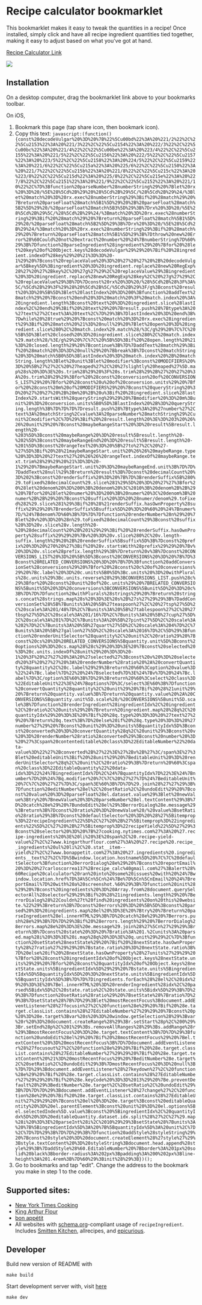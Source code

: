 # Recipe calculator bookmarklet

This bookmarklet makes it easy to tweak the quantities in a recipe! Once installed, simply click and have all recipe ingredient quantities tied together, making it easy to adjust based on what you've got at hand.

[Recipe Calculator Link](javascript:(function(){const%20decodeVulgar%20%3D%20%7B%22%5Cu00bd%22%3A%20%221/2%22%2C%22%5Cu2153%22%3A%20%221/3%22%2C%22%5Cu2154%22%3A%20%222/3%22%2C%22%5Cu00bc%22%3A%20%221/4%22%2C%22%5Cu00be%22%3A%20%223/4%22%2C%22%5Cu2155%22%3A%20%221/5%22%2C%22%5Cu2156%22%3A%20%222/5%22%2C%22%5Cu2157%22%3A%20%223/5%22%2C%22%5Cu2158%22%3A%20%224/5%22%2C%22%5Cu2159%22%3A%20%221/6%22%2C%22%5Cu215a%22%3A%20%225/6%22%2C%22%5Cu2150%22%3A%20%221/7%22%2C%22%5Cu215b%22%3A%20%221/8%22%2C%22%5Cu215c%22%3A%20%223/8%22%2C%22%5Cu215d%22%3A%20%225/8%22%2C%22%5Cu215e%22%3A%20%227/8%22%2C%22%5Cu2151%22%3A%20%221/9%22%2C%22%5Cu2152%22%3A%20%221/10%22%2C%7D%3Bfunction%20parseNumber%28numberString%29%20%7Blet%20rx%20%3D%20/%5E%28%5Cd%2B%29%20%28%5Cd%2B%29%5C/%28%5Cd%2B%29%24/%3Blet%20match%20%3D%20rx.exec%28numberString%29%3Bif%20%28match%29%20%7Breturn%20parseFloat%28match%5B1%5D%29%20%2B%20parseFloat%28match%5B2%5D%29%20/%20parseFloat%28match%5B3%5D%29%3B%7Drx%20%3D%20/%5E%28%5Cd%2B%29%5C/%28%5Cd%2B%29%24/%3Bmatch%20%3D%20rx.exec%28numberString%29%3Bif%20%28match%29%20%7Breturn%20parseFloat%28match%5B1%5D%29%20/%20parseFloat%28match%5B2%5D%29%3B%7Drx%20%3D%20/%5E%28%5Cd%2B%29%24/%3Bmatch%20%3D%20rx.exec%28numberString%29%3Bif%20%28match%29%20%7Breturn%20parseFloat%28match%5B1%5D%29%3B%7Dthrow%20new%20Error%28%60Could%20not%20extract%20number%20%24%7BnumberString%7D%60%29%3B%7Dfunction%20parseIngredient%28ingredient%29%20%7Bfor%20%28let%20key%20of%20Object.keys%28decodeVulgar%29%29%20%7Bif%20%28ingredient.indexOf%28key%29%20%21%3D%3D%20-1%29%20%7Bconst%20replaceValue%20%3D%20%27%20%27%20%2B%20decodeVulgar%5Bkey%5D%3Bingredient%20%3D%20ingredient.replace%28new%20RegExp%28%27%20%27%2Bkey%2C%20%27g%27%29%2C%20replaceValue%29%3Bingredient%20%3D%20ingredient.replace%28new%20RegExp%28key%2C%20%27g%27%29%2C%20replaceValue%29%3B%7D%7Dconst%20rx%20%3D%20/%28%5Cd%2B%28%3F%3A%5C/%5Cd%2B%29%3F%29%28%20%5Cd%2B%5C/%5Cd%2B%29%3F/g%3Bconst%20result%20%3D%20%5B%5D%3Blet%20lastIndex%20%3D%200%3Bfunction%20addText%28match%29%20%7Bconst%20end%20%3D%20match%20%3F%20match.index%20%3A%20ingredient.length%3Bconst%20text%20%3D%20ingredient.slice%28lastIndex%2C%20end%29%3Bif%20%28text%29%20%7Bresult.push%28%7Btype%3A%20%27text%27%2Ctext%3A%20text%2C%7D%29%3B%7DlastIndex%20%3D%20end%3B%7Dwhile%20%28true%29%20%7Bconst%20match%20%3D%20rx.exec%28ingredient%29%3Bif%20%28match%20%21%3D%20null%29%20%7Blet%20open%20%3D%20ingredient.slice%280%2C%20match.index%29.match%28/%3C/g%29%20%7C%7C%20%5B%5D%3Blet%20closed%20%3D%20ingredient.slice%280%2C%20match.index%29.match%28/%3E/g%29%20%7C%7C%20%5B%5D%3Bif%20%28open.length%20%21%3D%20closed.length%29%20%7Bcontinue%3B%7D%7DaddText%28match%29%3Bif%20%28match%20%3D%3D%20null%29%20%7Bbreak%3B%7Dconst%20matchString%20%3D%20match%5B0%5D%3BlastIndex%20%3D%20match.index%20%2B%20matchString.length%3Blet%20unit%3Blet%20modifier%3Bconst%20MODIFIERS%20%3D%20%5B%27%27%2C%20%27heaped%27%2C%20%27slightly%20heaped%27%5D.map%28s%20%3D%3E%20s.trim%28%29%20%3F%20s.trim%28%29%2B%27%20%27%20%3A%20s.trim%28%29%29%3Bfor%20%28const%20conversion%20of%20CONVERSIONS_LIST%29%20%7Bfor%20%28const%20u%20of%20conversion.units%29%20%7Bfor%20%28const%20m%20of%20MODIFIERS%29%20%7Bconst%20queryString%20%3D%20%27%20%27%20%2B%20m%20%2B%20u%3Bif%20%28ingredient.slice%28lastIndex%29.startsWith%28queryString%29%29%20%7Bmodifier%20%3D%20m%3Bunit%20%3D%20conversion.units%5B0%5D%3BlastIndex%20%2B%3D%20queryString.length%3B%7D%7D%7D%7Dresult.push%28%7Btype%3A%20%27number%27%2Ctext%3A%20matchString%2Cvalue%3A%20parseNumber%28matchString%29%2Cunit%2Cmodifier%2C%7D%29%3Bif%20%28result.length%20%3E%3D%203%20%26%26%20unit%29%20%7Bconst%20maybeRangeStart%20%3D%20result%5Bresult.length%20-%203%5D%3Bconst%20maybeRange%20%3D%20result%5Bresult.length%20-%202%5D%3Bconst%20maybeRangeEnd%20%3D%20result%5Bresult.length%20-%201%5D%3Bconst%20rangeText%20%3D%20%5B%27to%27%2C%20%27-%27%5D%3Bif%20%28%21maybeRangeStart.unit%20%26%26%20maybeRange.type%20%3D%3D%20%27text%27%20%26%26%20rangeText.indexOf%28maybeRange.text.trim%28%29%29%20%21%3D%3D%20-1%29%20%7BmaybeRangeStart.unit%20%3D%20maybeRangeEnd.unit%3B%7D%7D%7DaddText%28null%29%3Breturn%20result%3B%7Dconst%20decimalCount%20%3D%202%3Bconst%20renderSuffix%20%3D%20%7B%7D%3BrenderSuffix%5B%280%29.toFixed%28decimalCount%29.slice%281%29%5D%20%3D%20%27%27%3Bfor%20%28let%20denom%20%3D%200%3B%20denom%20%3C%2010%3B%20denom%2B%2B%29%20%7Bfor%20%28let%20numer%20%3D%200%3B%20numer%20%3C%20denom%3B%20numer%2B%2B%29%20%7Bconst%20suffix%20%3D%20%28numer/denom%29.toFixed%282%29.slice%281%29%3Bif%20%28%21renderSuffix.hasOwnProperty%28suffix%29%29%20%7BrenderSuffix%5Bsuffix%5D%20%3D%20%60%20%24%7Bnumer%7D/%24%7Bdenom%7D%60%3B%7D%7D%7Dfunction%20renderNumber%28n%29%20%7Blet%20v%20%3D%20%28n%29.toFixed%28decimalCount%29%3Bconst%20suffix%20%3D%20v.slice%28v.length%20-%20%28decimalCount%20%2B%201%29%29%3Bif%20%28renderSuffix.hasOwnProperty%28suffix%29%29%20%7Bv%20%3D%20v.slice%280%2C%20v.length-suffix.length%29%20%2B%20renderSuffix%5Bsuffix%5D%3B%7Dconst%20prefix%20%3D%20%270%20%27%3Bif%20%28v.startsWith%28prefix%29%29%20%7Bv%20%3D%20v.slice%28prefix.length%29%3B%7Dreturn%20v%3B%7Dconst%20CONVERSIONS_LIST%20%3D%20%5B%5D%3Bconst%20CONVERSIONS%20%3D%20%7B%7D%3Bconst%20RELATED_CONVERSIONS%20%3D%20%7B%7D%3Bfunction%20addConversionSet%28conversions%29%20%7Bfor%20%28const%20c%20of%20conversions%29%20%7Bc.label%20%3D%20c.units%5B0%5D%3Bc.units%20%3D%20withPlurals%28c.units%29%3Bc.units.reverse%28%29%3BCONVERSIONS_LIST.push%28c%29%3Bfor%20%28const%20unit%20of%20c.units%29%20%7BRELATED_CONVERSIONS%5Bunit%5D%20%3D%20conversions%3BCONVERSIONS%5Bunit%5D%20%3D%20c%3B%7D%7D%7Dfunction%20withPlurals%28strings%29%20%7Breturn%20strings.concat%28strings.map%28s%20%3D%3E%20s%2B%27s%27%29%29%3B%7DaddConversionSet%28%5B%7Bunits%3A%20%5B%27teaspoon%27%2C%20%27tsp%27%5D%2C%20scale%3A%201/48%7D%2C%7Bunits%3A%20%5B%27tablespoon%27%2C%20%27tbsp%27%5D%2C%20scale%3A%201/16%7D%2C%7Bunits%3A%20%5B%27cup%27%5D%2C%20scale%3A%201%7D%2C%7Bunits%3A%20%5B%27pint%27%5D%2C%20scale%3A%202%7D%2C%7Bunits%3A%20%5B%27quart%27%5D%2C%20scale%3A%204%7D%2C%7Bunits%3A%20%5B%27gallon%27%5D%2C%20scale%3A%2016%7D%2C%5D%29%3Bfunction%20renderUnitSelector%28quantity%2C%20unit%2C%20ratio%29%20%7Bconst%20cs%20%3D%20RELATED_CONVERSIONS%5Bquantity.unit%5D%3Bconst%20options%20%3D%20cs.map%28%28c%29%20%3D%3E%20%7Bconst%20selected%20%3D%20c.units.indexOf%28unit%29%20%3D%3D%20-1%20%3F%20%27%27%20%3A%20%27selected%27%3Bconst%20v%20%3D%20selected%20%3F%20%27%27%20%3A%20renderNumber%28ratio%20%2A%20convertQuantity%28quantity%2C%20c.label%29%29%3Breturn%20%60%3Coption%20value%3D%22%24%7Bc.label%7D%22%20%24%7Bselected%7D%3E%24%7Bv%7D%20%24%7Bc.label%7D%3C/option%3E%60%3B%7D%29%3Breturn%20%60%3Cselect%20class%3D%22EditableUnit%22%3E%24%7Boptions%7D%3C/select%3E%60%3B%7Dfunction%20convertQuantity%28quantity%2C%20unit%29%20%7Bif%20%28%21unit%29%20%7Breturn%20quantity.value%3B%7Dreturn%20quantity.value%20%2A%20CONVERSIONS%5Bquantity.unit%5D.scale%20/%20CONVERSIONS%5Bunit%5D.scale%3B%7Dfunction%20renderIngredient%28ingredientIdx%2C%20ingredient%2C%20ratio%2C%20units%29%20%7Breturn%20ingredient.map%28%28q%2C%20quantityIdx%29%20%3D%3E%20%7Bif%20%28q.type%20%3D%3D%20%27text%27%29%20%7Breturn%20q.text%3B%7D%20else%20if%20%28q.type%20%3D%3D%20%27number%27%29%20%7Bconst%20unit%20%3D%20units%5BquantityIdx%5D%3Bconst%20converted%20%3D%20convertQuantity%28q%2C%20unit%29%3Bconst%20v%20%3D%20renderNumber%28ratio%2Aconverted%29%3Bconst%20number%20%3D%20%27%3Cspan%20contenteditable%20class%3D%22EditableNumber%22%20data-value%3D%22%27%2Bconverted%2B%27%22%3E%27%2Bv%2B%27%3C/span%3E%27%3Blet%20editableUnit%3Bif%20%28unit%29%20%7BeditableUnit%20%3D%20renderUnitSelector%28q%2C%20unit%2C%20ratio%29%3B%7Dreturn%20%60%3Cspan%20class%3D%22EditableQuantity%22%20data-idx%3D%22%24%7BingredientIdx%7D%2C%24%7BquantityIdx%7D%22%3E%24%7Bnumber%7D%20%24%7Bq.modifier%20%7C%7C%20%27%27%7D%24%7BeditableUnit%20%7C%7C%20%27%27%7D%3C/span%3E%60%3B%7D%7D%29.join%28%27%27%29%3B%7Dfunction%20editNumber%28el%2C%20setRatio%2C%20undoEdit%29%20%7Bconst%20value%20%3D%20parseFloat%28el.dataset.value%29%3Blet%20newValue%3Btry%20%7BnewValue%20%3D%20parseNumber%28el.textContent%29%3B%7D%20catch%28e%29%20%7BundoEdit%28el%29%3BerrorDialog%28e.message%29%3Breturn%3B%7Dconst%20ratio%20%3D%20newValue%20/%20value%3BsetRatio%28ratio%29%3B%7Dconst%20defaultSelector%20%3D%20%28%27%5Bitemprop%3D%22recipeIngredient%22%5D%2C%27%20%2B%27%5Bitemprop%3D%22ingredients%22%5D%2C%27%20%2B%27%5Bitemprop%3D%22recipeYield%22%5D%27%29%3Bconst%20selector%20%3D%20%7B%27cooking.nytimes.com%27%3A%20%27.recipe-ingredients%20%3E%20li%20%3E%20span%2C%20.recipe-yield-value%27%2C%27www.kingarthurflour.com%27%3A%20%27.recipe%20.recipe__ingredients%20ul%20li%2C%20.stat__item--yield%27%2C%27www.bonappetit.com%27%3A%20%27.ingredients%20.ingredients__text%27%2C%7D%5Bwindow.location.hostname%5D%20%7C%7C%20defaultSelector%3Bfunction%20errorDialog%28e%29%20%7Bconst%20reportEmail%20%3D%20%27carloscorrea137%2Brecipe_calc%40gmail.com%27%3Balert%28%60Recipe%20calculator%20ran%20into%20some%20issues%20with%20%24%7Bwindow.location.href%7D%3A%5Cn%5Cn%24%7Be%7D%5Cn%5CnEmail%20%24%7BreportEmail%7D%20with%20a%20screenshot.%60%29%3B%7Dfunction%20init%28%29%20%7Bconst%20ingredients%20%3D%20Array.from%28document.querySelectorAll%28selector%29%29%3Bif%20%28%21ingredients.length%29%20%7BerrorDialog%28%22Couldn%27t%20find%20ingredients%20on%20this%20website.%22%29%3Breturn%3B%7Dconst%20errors%20%3D%20%5B%5D%3Bconst%20parsed%20%3D%20ingredients.map%28el%20%3D%3E%20%7Btry%20%7Breturn%20parseIngredient%28el.innerHTML%29%3B%7D%20catch%28e%29%20%7Berrors.push%28e%29%3B%7D%7D%29%3Bif%20%28errors.length%29%20%7BerrorDialog%28errors.map%28e%20%3D%3E%20e.message%29.join%28%27%5Cn%27%29%29%3Breturn%3B%7Dconst%20state%20%3D%20%7Bratio%3A%201.%2Cunits%3A%20parsed.map%28i%20%3D%3E%20i.map%28q%20%3D%3E%20q.unit%29%29%2C%7D%3Bfunction%20setState%28nextState%29%20%7Bif%20%28nextState.hasOwnProperty%28%27ratio%27%29%29%20%7Bstate.ratio%20%3D%20nextState.ratio%3B%7D%20else%20if%20%28nextState.hasOwnProperty%28%27units%27%29%29%20%7Bfor%20%28const%20ingredientIdx%20of%20Object.keys%28nextState.units%29%29%20%7Bfor%20%28const%20quantityIdx%20of%20Object.keys%28nextState.units%5BingredientIdx%5D%29%29%20%7Bstate.units%5BingredientIdx%5D%5BquantityIdx%5D%20%3D%20nextState.units%5BingredientIdx%5D%5BquantityIdx%5D%3B%7D%7D%7Dingredients.forEach%28%28el%2C%20idx%29%20%3D%3E%20%7Bel.innerHTML%20%3D%20renderIngredient%28idx%2C%20parsed%5Bidx%5D%2C%20state.ratio%2C%20state.units%5Bidx%5D%29%3B%7D%29%3B%7Dfunction%20setRatio%28ratio%29%20%7BsetState%28%7Bratio%7D%29%3B%7DsetState%28%7B%7D%29%3Blet%20mostRecentFocus%3Bdocument.addEventListener%28%27focusin%27%2C%20function%28e%29%20%7Bif%20%28e.target.classList.contains%28%27EditableNumber%27%29%29%20%7Bconst%20p%20%3D%20e.target%3Bvar%20s%20%3D%20window.getSelection%28%29%3Bvar%20r%20%3D%20document.createRange%28%29%3Br.setStart%28p%2C%200%29%3Br.setEnd%28p%2C%201%29%3Bs.removeAllRanges%28%29%3Bs.addRange%28r%29%3BmostRecentFocus%20%3D%20e.target.textContent%3B%7D%7D%29%3Bfunction%20undoEdit%28el%29%20%7Bif%20%28mostRecentFocus%29%20%7Bel.textContent%20%3D%20mostRecentFocus%3B%7D%7Ddocument.addEventListener%28%27focusout%27%2C%20function%28e%29%20%7Bif%20%28e.target.classList.contains%28%27EditableNumber%27%29%29%20%7Bif%20%28e.target.textContent%20%21%3D%20mostRecentFocus%29%20%7BeditNumber%28e.target%2C%20setRatio%2C%20undoEdit%29%3B%7DmostRecentFocus%20%3D%20null%3B%7D%7D%29%3Bdocument.addEventListener%28%27keydown%27%2C%20function%28e%29%20%7Bif%20%28e.target.classList.contains%28%27EditableNumber%27%29%29%20%7Bif%20%28e.keyCode%20%3D%3D%2013%29%20%7Be.preventDefault%28%29%3BeditNumber%28e.target%2C%20setRatio%2C%20undoEdit%29%3B%7D%7D%7D%29%3Bdocument.addEventListener%28%27change%27%2C%20function%28e%29%20%7Bif%20%28e.target.classList.contains%28%27EditableUnit%27%29%29%20%7Bconst%20el%20%3D%20e.target%3Bconst%20editableQuantity%20%3D%20el.parentElement%3Bconst%20unit%20%3D%20el.options%5Bel.selectedIndex%5D.value%3Bconst%20%5BingredientIdx%2C%20quantityIdx%5D%20%3D%20editableQuantity.dataset.idx.split%28%27%2C%27%29.map%28i%20%3D%3E%20parseInt%28i%2C%2010%29%29%3BsetState%28%7Bunits%3A%20%7B%5BingredientIdx%5D%3A%20%7B%5BquantityIdx%5D%3A%20unit%2C%7D%2C%7D%7D%29%3B%7D%7D%29%3B%7Dfunction%20addStyle%28styleString%29%20%7Bconst%20style%20%3D%20document.createElement%28%27style%27%29%3Bstyle.textContent%20%3D%20styleString%3Bdocument.head.append%28style%29%3B%7DaddStyle%28%60.EditableNumber%20%7Bborder%3A%201px%20solid%20black%3Bborder-radius%3A%202px%3Bpadding%3A%200%202px%3Bline-height%3A%201.4rem%3B%7D%60%29%3Binit%28%29%3B})();)

![](demo.gif)

## Installation

On a desktop computer, drag the bookmarklet link above to your bookmarks toolbar.

On iOS,
1. Bookmark this page (tap share icon, then bookmark icon).
2. Copy this text: `javascript:(function(){const%20decodeVulgar%20%3D%20%7B%22%5Cu00bd%22%3A%20%221/2%22%2C%22%5Cu2153%22%3A%20%221/3%22%2C%22%5Cu2154%22%3A%20%222/3%22%2C%22%5Cu00bc%22%3A%20%221/4%22%2C%22%5Cu00be%22%3A%20%223/4%22%2C%22%5Cu2155%22%3A%20%221/5%22%2C%22%5Cu2156%22%3A%20%222/5%22%2C%22%5Cu2157%22%3A%20%223/5%22%2C%22%5Cu2158%22%3A%20%224/5%22%2C%22%5Cu2159%22%3A%20%221/6%22%2C%22%5Cu215a%22%3A%20%225/6%22%2C%22%5Cu2150%22%3A%20%221/7%22%2C%22%5Cu215b%22%3A%20%221/8%22%2C%22%5Cu215c%22%3A%20%223/8%22%2C%22%5Cu215d%22%3A%20%225/8%22%2C%22%5Cu215e%22%3A%20%227/8%22%2C%22%5Cu2151%22%3A%20%221/9%22%2C%22%5Cu2152%22%3A%20%221/10%22%2C%7D%3Bfunction%20parseNumber%28numberString%29%20%7Blet%20rx%20%3D%20/%5E%28%5Cd%2B%29%20%28%5Cd%2B%29%5C/%28%5Cd%2B%29%24/%3Blet%20match%20%3D%20rx.exec%28numberString%29%3Bif%20%28match%29%20%7Breturn%20parseFloat%28match%5B1%5D%29%20%2B%20parseFloat%28match%5B2%5D%29%20/%20parseFloat%28match%5B3%5D%29%3B%7Drx%20%3D%20/%5E%28%5Cd%2B%29%5C/%28%5Cd%2B%29%24/%3Bmatch%20%3D%20rx.exec%28numberString%29%3Bif%20%28match%29%20%7Breturn%20parseFloat%28match%5B1%5D%29%20/%20parseFloat%28match%5B2%5D%29%3B%7Drx%20%3D%20/%5E%28%5Cd%2B%29%24/%3Bmatch%20%3D%20rx.exec%28numberString%29%3Bif%20%28match%29%20%7Breturn%20parseFloat%28match%5B1%5D%29%3B%7Dthrow%20new%20Error%28%60Could%20not%20extract%20number%20%24%7BnumberString%7D%60%29%3B%7Dfunction%20parseIngredient%28ingredient%29%20%7Bfor%20%28let%20key%20of%20Object.keys%28decodeVulgar%29%29%20%7Bif%20%28ingredient.indexOf%28key%29%20%21%3D%3D%20-1%29%20%7Bconst%20replaceValue%20%3D%20%27%20%27%20%2B%20decodeVulgar%5Bkey%5D%3Bingredient%20%3D%20ingredient.replace%28new%20RegExp%28%27%20%27%2Bkey%2C%20%27g%27%29%2C%20replaceValue%29%3Bingredient%20%3D%20ingredient.replace%28new%20RegExp%28key%2C%20%27g%27%29%2C%20replaceValue%29%3B%7D%7Dconst%20rx%20%3D%20/%28%5Cd%2B%28%3F%3A%5C/%5Cd%2B%29%3F%29%28%20%5Cd%2B%5C/%5Cd%2B%29%3F/g%3Bconst%20result%20%3D%20%5B%5D%3Blet%20lastIndex%20%3D%200%3Bfunction%20addText%28match%29%20%7Bconst%20end%20%3D%20match%20%3F%20match.index%20%3A%20ingredient.length%3Bconst%20text%20%3D%20ingredient.slice%28lastIndex%2C%20end%29%3Bif%20%28text%29%20%7Bresult.push%28%7Btype%3A%20%27text%27%2Ctext%3A%20text%2C%7D%29%3B%7DlastIndex%20%3D%20end%3B%7Dwhile%20%28true%29%20%7Bconst%20match%20%3D%20rx.exec%28ingredient%29%3Bif%20%28match%20%21%3D%20null%29%20%7Blet%20open%20%3D%20ingredient.slice%280%2C%20match.index%29.match%28/%3C/g%29%20%7C%7C%20%5B%5D%3Blet%20closed%20%3D%20ingredient.slice%280%2C%20match.index%29.match%28/%3E/g%29%20%7C%7C%20%5B%5D%3Bif%20%28open.length%20%21%3D%20closed.length%29%20%7Bcontinue%3B%7D%7DaddText%28match%29%3Bif%20%28match%20%3D%3D%20null%29%20%7Bbreak%3B%7Dconst%20matchString%20%3D%20match%5B0%5D%3BlastIndex%20%3D%20match.index%20%2B%20matchString.length%3Blet%20unit%3Blet%20modifier%3Bconst%20MODIFIERS%20%3D%20%5B%27%27%2C%20%27heaped%27%2C%20%27slightly%20heaped%27%5D.map%28s%20%3D%3E%20s.trim%28%29%20%3F%20s.trim%28%29%2B%27%20%27%20%3A%20s.trim%28%29%29%3Bfor%20%28const%20conversion%20of%20CONVERSIONS_LIST%29%20%7Bfor%20%28const%20u%20of%20conversion.units%29%20%7Bfor%20%28const%20m%20of%20MODIFIERS%29%20%7Bconst%20queryString%20%3D%20%27%20%27%20%2B%20m%20%2B%20u%3Bif%20%28ingredient.slice%28lastIndex%29.startsWith%28queryString%29%29%20%7Bmodifier%20%3D%20m%3Bunit%20%3D%20conversion.units%5B0%5D%3BlastIndex%20%2B%3D%20queryString.length%3B%7D%7D%7D%7Dresult.push%28%7Btype%3A%20%27number%27%2Ctext%3A%20matchString%2Cvalue%3A%20parseNumber%28matchString%29%2Cunit%2Cmodifier%2C%7D%29%3Bif%20%28result.length%20%3E%3D%203%20%26%26%20unit%29%20%7Bconst%20maybeRangeStart%20%3D%20result%5Bresult.length%20-%203%5D%3Bconst%20maybeRange%20%3D%20result%5Bresult.length%20-%202%5D%3Bconst%20maybeRangeEnd%20%3D%20result%5Bresult.length%20-%201%5D%3Bconst%20rangeText%20%3D%20%5B%27to%27%2C%20%27-%27%5D%3Bif%20%28%21maybeRangeStart.unit%20%26%26%20maybeRange.type%20%3D%3D%20%27text%27%20%26%26%20rangeText.indexOf%28maybeRange.text.trim%28%29%29%20%21%3D%3D%20-1%29%20%7BmaybeRangeStart.unit%20%3D%20maybeRangeEnd.unit%3B%7D%7D%7DaddText%28null%29%3Breturn%20result%3B%7Dconst%20decimalCount%20%3D%202%3Bconst%20renderSuffix%20%3D%20%7B%7D%3BrenderSuffix%5B%280%29.toFixed%28decimalCount%29.slice%281%29%5D%20%3D%20%27%27%3Bfor%20%28let%20denom%20%3D%200%3B%20denom%20%3C%2010%3B%20denom%2B%2B%29%20%7Bfor%20%28let%20numer%20%3D%200%3B%20numer%20%3C%20denom%3B%20numer%2B%2B%29%20%7Bconst%20suffix%20%3D%20%28numer/denom%29.toFixed%282%29.slice%281%29%3Bif%20%28%21renderSuffix.hasOwnProperty%28suffix%29%29%20%7BrenderSuffix%5Bsuffix%5D%20%3D%20%60%20%24%7Bnumer%7D/%24%7Bdenom%7D%60%3B%7D%7D%7Dfunction%20renderNumber%28n%29%20%7Blet%20v%20%3D%20%28n%29.toFixed%28decimalCount%29%3Bconst%20suffix%20%3D%20v.slice%28v.length%20-%20%28decimalCount%20%2B%201%29%29%3Bif%20%28renderSuffix.hasOwnProperty%28suffix%29%29%20%7Bv%20%3D%20v.slice%280%2C%20v.length-suffix.length%29%20%2B%20renderSuffix%5Bsuffix%5D%3B%7Dconst%20prefix%20%3D%20%270%20%27%3Bif%20%28v.startsWith%28prefix%29%29%20%7Bv%20%3D%20v.slice%28prefix.length%29%3B%7Dreturn%20v%3B%7Dconst%20CONVERSIONS_LIST%20%3D%20%5B%5D%3Bconst%20CONVERSIONS%20%3D%20%7B%7D%3Bconst%20RELATED_CONVERSIONS%20%3D%20%7B%7D%3Bfunction%20addConversionSet%28conversions%29%20%7Bfor%20%28const%20c%20of%20conversions%29%20%7Bc.label%20%3D%20c.units%5B0%5D%3Bc.units%20%3D%20withPlurals%28c.units%29%3Bc.units.reverse%28%29%3BCONVERSIONS_LIST.push%28c%29%3Bfor%20%28const%20unit%20of%20c.units%29%20%7BRELATED_CONVERSIONS%5Bunit%5D%20%3D%20conversions%3BCONVERSIONS%5Bunit%5D%20%3D%20c%3B%7D%7D%7Dfunction%20withPlurals%28strings%29%20%7Breturn%20strings.concat%28strings.map%28s%20%3D%3E%20s%2B%27s%27%29%29%3B%7DaddConversionSet%28%5B%7Bunits%3A%20%5B%27teaspoon%27%2C%20%27tsp%27%5D%2C%20scale%3A%201/48%7D%2C%7Bunits%3A%20%5B%27tablespoon%27%2C%20%27tbsp%27%5D%2C%20scale%3A%201/16%7D%2C%7Bunits%3A%20%5B%27cup%27%5D%2C%20scale%3A%201%7D%2C%7Bunits%3A%20%5B%27pint%27%5D%2C%20scale%3A%202%7D%2C%7Bunits%3A%20%5B%27quart%27%5D%2C%20scale%3A%204%7D%2C%7Bunits%3A%20%5B%27gallon%27%5D%2C%20scale%3A%2016%7D%2C%5D%29%3Bfunction%20renderUnitSelector%28quantity%2C%20unit%2C%20ratio%29%20%7Bconst%20cs%20%3D%20RELATED_CONVERSIONS%5Bquantity.unit%5D%3Bconst%20options%20%3D%20cs.map%28%28c%29%20%3D%3E%20%7Bconst%20selected%20%3D%20c.units.indexOf%28unit%29%20%3D%3D%20-1%20%3F%20%27%27%20%3A%20%27selected%27%3Bconst%20v%20%3D%20selected%20%3F%20%27%27%20%3A%20renderNumber%28ratio%20%2A%20convertQuantity%28quantity%2C%20c.label%29%29%3Breturn%20%60%3Coption%20value%3D%22%24%7Bc.label%7D%22%20%24%7Bselected%7D%3E%24%7Bv%7D%20%24%7Bc.label%7D%3C/option%3E%60%3B%7D%29%3Breturn%20%60%3Cselect%20class%3D%22EditableUnit%22%3E%24%7Boptions%7D%3C/select%3E%60%3B%7Dfunction%20convertQuantity%28quantity%2C%20unit%29%20%7Bif%20%28%21unit%29%20%7Breturn%20quantity.value%3B%7Dreturn%20quantity.value%20%2A%20CONVERSIONS%5Bquantity.unit%5D.scale%20/%20CONVERSIONS%5Bunit%5D.scale%3B%7Dfunction%20renderIngredient%28ingredientIdx%2C%20ingredient%2C%20ratio%2C%20units%29%20%7Breturn%20ingredient.map%28%28q%2C%20quantityIdx%29%20%3D%3E%20%7Bif%20%28q.type%20%3D%3D%20%27text%27%29%20%7Breturn%20q.text%3B%7D%20else%20if%20%28q.type%20%3D%3D%20%27number%27%29%20%7Bconst%20unit%20%3D%20units%5BquantityIdx%5D%3Bconst%20converted%20%3D%20convertQuantity%28q%2C%20unit%29%3Bconst%20v%20%3D%20renderNumber%28ratio%2Aconverted%29%3Bconst%20number%20%3D%20%27%3Cspan%20contenteditable%20class%3D%22EditableNumber%22%20data-value%3D%22%27%2Bconverted%2B%27%22%3E%27%2Bv%2B%27%3C/span%3E%27%3Blet%20editableUnit%3Bif%20%28unit%29%20%7BeditableUnit%20%3D%20renderUnitSelector%28q%2C%20unit%2C%20ratio%29%3B%7Dreturn%20%60%3Cspan%20class%3D%22EditableQuantity%22%20data-idx%3D%22%24%7BingredientIdx%7D%2C%24%7BquantityIdx%7D%22%3E%24%7Bnumber%7D%20%24%7Bq.modifier%20%7C%7C%20%27%27%7D%24%7BeditableUnit%20%7C%7C%20%27%27%7D%3C/span%3E%60%3B%7D%7D%29.join%28%27%27%29%3B%7Dfunction%20editNumber%28el%2C%20setRatio%2C%20undoEdit%29%20%7Bconst%20value%20%3D%20parseFloat%28el.dataset.value%29%3Blet%20newValue%3Btry%20%7BnewValue%20%3D%20parseNumber%28el.textContent%29%3B%7D%20catch%28e%29%20%7BundoEdit%28el%29%3BerrorDialog%28e.message%29%3Breturn%3B%7Dconst%20ratio%20%3D%20newValue%20/%20value%3BsetRatio%28ratio%29%3B%7Dconst%20defaultSelector%20%3D%20%28%27%5Bitemprop%3D%22recipeIngredient%22%5D%2C%27%20%2B%27%5Bitemprop%3D%22ingredients%22%5D%2C%27%20%2B%27%5Bitemprop%3D%22recipeYield%22%5D%27%29%3Bconst%20selector%20%3D%20%7B%27cooking.nytimes.com%27%3A%20%27.recipe-ingredients%20%3E%20li%20%3E%20span%2C%20.recipe-yield-value%27%2C%27www.kingarthurflour.com%27%3A%20%27.recipe%20.recipe__ingredients%20ul%20li%2C%20.stat__item--yield%27%2C%27www.bonappetit.com%27%3A%20%27.ingredients%20.ingredients__text%27%2C%7D%5Bwindow.location.hostname%5D%20%7C%7C%20defaultSelector%3Bfunction%20errorDialog%28e%29%20%7Bconst%20reportEmail%20%3D%20%27carloscorrea137%2Brecipe_calc%40gmail.com%27%3Balert%28%60Recipe%20calculator%20ran%20into%20some%20issues%20with%20%24%7Bwindow.location.href%7D%3A%5Cn%5Cn%24%7Be%7D%5Cn%5CnEmail%20%24%7BreportEmail%7D%20with%20a%20screenshot.%60%29%3B%7Dfunction%20init%28%29%20%7Bconst%20ingredients%20%3D%20Array.from%28document.querySelectorAll%28selector%29%29%3Bif%20%28%21ingredients.length%29%20%7BerrorDialog%28%22Couldn%27t%20find%20ingredients%20on%20this%20website.%22%29%3Breturn%3B%7Dconst%20errors%20%3D%20%5B%5D%3Bconst%20parsed%20%3D%20ingredients.map%28el%20%3D%3E%20%7Btry%20%7Breturn%20parseIngredient%28el.innerHTML%29%3B%7D%20catch%28e%29%20%7Berrors.push%28e%29%3B%7D%7D%29%3Bif%20%28errors.length%29%20%7BerrorDialog%28errors.map%28e%20%3D%3E%20e.message%29.join%28%27%5Cn%27%29%29%3Breturn%3B%7Dconst%20state%20%3D%20%7Bratio%3A%201.%2Cunits%3A%20parsed.map%28i%20%3D%3E%20i.map%28q%20%3D%3E%20q.unit%29%29%2C%7D%3Bfunction%20setState%28nextState%29%20%7Bif%20%28nextState.hasOwnProperty%28%27ratio%27%29%29%20%7Bstate.ratio%20%3D%20nextState.ratio%3B%7D%20else%20if%20%28nextState.hasOwnProperty%28%27units%27%29%29%20%7Bfor%20%28const%20ingredientIdx%20of%20Object.keys%28nextState.units%29%29%20%7Bfor%20%28const%20quantityIdx%20of%20Object.keys%28nextState.units%5BingredientIdx%5D%29%29%20%7Bstate.units%5BingredientIdx%5D%5BquantityIdx%5D%20%3D%20nextState.units%5BingredientIdx%5D%5BquantityIdx%5D%3B%7D%7D%7Dingredients.forEach%28%28el%2C%20idx%29%20%3D%3E%20%7Bel.innerHTML%20%3D%20renderIngredient%28idx%2C%20parsed%5Bidx%5D%2C%20state.ratio%2C%20state.units%5Bidx%5D%29%3B%7D%29%3B%7Dfunction%20setRatio%28ratio%29%20%7BsetState%28%7Bratio%7D%29%3B%7DsetState%28%7B%7D%29%3Blet%20mostRecentFocus%3Bdocument.addEventListener%28%27focusin%27%2C%20function%28e%29%20%7Bif%20%28e.target.classList.contains%28%27EditableNumber%27%29%29%20%7Bconst%20p%20%3D%20e.target%3Bvar%20s%20%3D%20window.getSelection%28%29%3Bvar%20r%20%3D%20document.createRange%28%29%3Br.setStart%28p%2C%200%29%3Br.setEnd%28p%2C%201%29%3Bs.removeAllRanges%28%29%3Bs.addRange%28r%29%3BmostRecentFocus%20%3D%20e.target.textContent%3B%7D%7D%29%3Bfunction%20undoEdit%28el%29%20%7Bif%20%28mostRecentFocus%29%20%7Bel.textContent%20%3D%20mostRecentFocus%3B%7D%7Ddocument.addEventListener%28%27focusout%27%2C%20function%28e%29%20%7Bif%20%28e.target.classList.contains%28%27EditableNumber%27%29%29%20%7Bif%20%28e.target.textContent%20%21%3D%20mostRecentFocus%29%20%7BeditNumber%28e.target%2C%20setRatio%2C%20undoEdit%29%3B%7DmostRecentFocus%20%3D%20null%3B%7D%7D%29%3Bdocument.addEventListener%28%27keydown%27%2C%20function%28e%29%20%7Bif%20%28e.target.classList.contains%28%27EditableNumber%27%29%29%20%7Bif%20%28e.keyCode%20%3D%3D%2013%29%20%7Be.preventDefault%28%29%3BeditNumber%28e.target%2C%20setRatio%2C%20undoEdit%29%3B%7D%7D%7D%29%3Bdocument.addEventListener%28%27change%27%2C%20function%28e%29%20%7Bif%20%28e.target.classList.contains%28%27EditableUnit%27%29%29%20%7Bconst%20el%20%3D%20e.target%3Bconst%20editableQuantity%20%3D%20el.parentElement%3Bconst%20unit%20%3D%20el.options%5Bel.selectedIndex%5D.value%3Bconst%20%5BingredientIdx%2C%20quantityIdx%5D%20%3D%20editableQuantity.dataset.idx.split%28%27%2C%27%29.map%28i%20%3D%3E%20parseInt%28i%2C%2010%29%29%3BsetState%28%7Bunits%3A%20%7B%5BingredientIdx%5D%3A%20%7B%5BquantityIdx%5D%3A%20unit%2C%7D%2C%7D%7D%29%3B%7D%7D%29%3B%7Dfunction%20addStyle%28styleString%29%20%7Bconst%20style%20%3D%20document.createElement%28%27style%27%29%3Bstyle.textContent%20%3D%20styleString%3Bdocument.head.append%28style%29%3B%7DaddStyle%28%60.EditableNumber%20%7Bborder%3A%201px%20solid%20black%3Bborder-radius%3A%202px%3Bpadding%3A%200%202px%3Bline-height%3A%201.4rem%3B%7D%60%29%3Binit%28%29%3B})();`
3. Go to bookmarks and tap "edit". Change the address to the bookmark you make in step 1 to the code.

## Supported sites:

- [New York Times Cooking](https://cooking.nytimes.com/)
- [King Arthur Flour](https://www.kingarthurflour.com/recipes)
- [bon appétit](https://www.bonappetit.com/)
- All websites with [schema.org](https://schema.org/)-compliant usage of `recipeIngredient`. Includes [Smitten Kitchen](https://smittenkitchen.com/), allrecipes, and [epicurious](https://www.epicurious.com/).

## Developer

Build new version of README with
```
make build
```

Start development server with, visit [here](http://localhost:8002/test.html)
```
make dev
```

